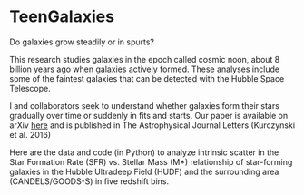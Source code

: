 # TeenGalaxies
Do galaxies grow steadily or in spurts?

This research studies galaxies in the epoch called cosmic noon, about 8 billion years ago when galaxies actively formed.  These analyses include some of the faintest galaxies that can be detected with the Hubble Space Telescope.

I and collaborators seek to understand whether galaxies form their stars gradually over time or suddenly in fits and starts.  Our paper is available on arXiv [here](http://lanl.arxiv.org/abs/1602.03909) and is published in The Astrophysical Journal Letters (Kurczynski et al. 2016)

Here are the data and code (in Python) to analyze intrinsic scatter in the Star Formation Rate (SFR) vs. Stellar Mass (M*) relationship of star-forming galaxies in the Hubble Ultradeep Field (HUDF) and the surrounding area (CANDELS/GOODS-S) in five redshift bins.
